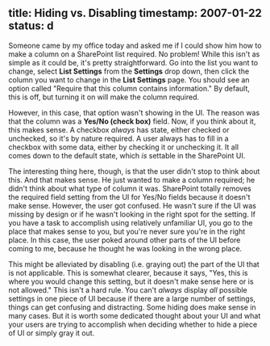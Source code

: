 title: Hiding vs. Disabling
timestamp: 2007-01-22
status: d
---

Someone came by my office today and asked me if I could show him how to make a
column on a SharePoint list required. No problem! While this isn't as simple
as it could be, it's pretty straightforward. Go into the list you want to
change, select **List Settings** from the **Settings** drop down, then click
the column you want to change in the **List Settings** page. You should see an
option called "Require that this column contains information." By default,
this is off, but turning it on will make the column required.

However, in this case, that option wasn't showing in the UI. The reason was
that the column was a **Yes/No (check box)** field. Now, if you think about
it, this makes sense. A checkbox _always_ has state, either checked or
unchecked, so it's by nature required. A user always has to fill in a checkbox
with some data, either by checking it or unchecking it. It all comes down to
the default state, which _is_ settable in the SharePoint UI.

The interesting thing here, though, is that the user didn't stop to think
about this. And that makes sense. He just wanted to make a column required; he
didn't think about what type of column it was. SharePoint totally removes the
required field setting from the UI for Yes/No fields because it doesn't make
sense. However, the user got confused. He wasn't sure if the UI was missing by
design or if he wasn't looking in the right spot for the setting. If you have
a task to accomplish using relatively unfamiliar UI, you go to the place that
makes sense to you, but you're never sure you're in the right place. In this
case, the user poked around other parts of the UI before coming to me, because
he thought he was looking in the wrong place.

This might be alleviated by disabling (i.e. graying out) the part of the UI
that is not applicable. This is somewhat clearer, because it says, "Yes, this
is where you would change this setting, but it doesn't make sense here or is
not allowed." This isn't a hard rule. You can't _always_ display _all_
possible settings in one piece of UI because if there are a large number of
settings, things can get confusing and distracting. Some hiding does make
sense in many cases. But it is worth some dedicated thought about your UI and
what your users are trying to accomplish when deciding whether to hide a piece
of UI or simply gray it out.

